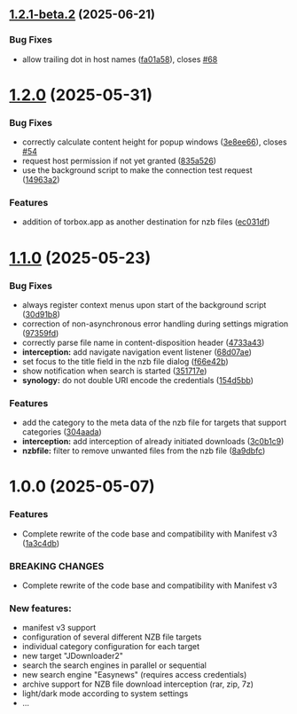 ## [1.2.1-beta.2](https://github.com/Tensai75/NZBDonkey/compare/v1.2.1-beta.1...v1.2.1-beta.2) (2025-06-21)


### Bug Fixes

* allow trailing dot in host names ([fa01a58](https://github.com/Tensai75/NZBDonkey/commit/fa01a588c4811723eddf31053c2f7ae0f08a5f8e)), closes [#68](https://github.com/Tensai75/NZBDonkey/issues/68)

# [1.2.0](https://github.com/Tensai75/NZBDonkey/compare/v1.1.0...v1.2.0) (2025-05-31)


### Bug Fixes

* correctly calculate content height for popup windows ([3e8ee66](https://github.com/Tensai75/NZBDonkey/commit/3e8ee66122bad93d3d3f2906a5f734f20d4a28e4)), closes [#54](https://github.com/Tensai75/NZBDonkey/issues/54)
* request host permission if not yet granted ([835a526](https://github.com/Tensai75/NZBDonkey/commit/835a52666c31afae438d3fffb3b80f8b4c95a484))
* use the background script to make the connection test request ([14963a2](https://github.com/Tensai75/NZBDonkey/commit/14963a20f6078e13a0eb4a58ae50787f284c877f))


### Features

* addition of torbox.app as another destination for nzb files ([ec031df](https://github.com/Tensai75/NZBDonkey/commit/ec031df36df9fdbcfab244f8c06b7cb52e76280f))

# [1.1.0](https://github.com/Tensai75/NZBDonkey/compare/v1.0.0...v1.1.0) (2025-05-23)


### Bug Fixes

* always register context menus upon start of the background script ([30d91b8](https://github.com/Tensai75/NZBDonkey/commit/30d91b8c35aa4f3832b7ea7fbc2fbd3b32ddda76))
* correction of non-asynchronous error handling during settings migration ([97359fd](https://github.com/Tensai75/NZBDonkey/commit/97359fd93b091aea82ae2e46038096bdb4b84962))
* correctly parse file name in content-disposition header ([4733a43](https://github.com/Tensai75/NZBDonkey/commit/4733a43dfc3ebeb23783d08bb77cf2ed59640c95))
* **interception:** add navigate navigation event listener ([68d07ae](https://github.com/Tensai75/NZBDonkey/commit/68d07aef8c07f0aac27918ad846fd94a4db07c24))
* set focus to the title field in the nzb file dialog ([f66e42b](https://github.com/Tensai75/NZBDonkey/commit/f66e42b112d55d5a6fd8bdd5510c37baabed8ca0))
* show notification when search is started ([351717e](https://github.com/Tensai75/NZBDonkey/commit/351717ed0842f6124e46afd9086f4f259d40cdaf))
* **synology:** do not double URI encode the credentials ([154d5bb](https://github.com/Tensai75/NZBDonkey/commit/154d5bbe027cfc9d31bdadd01dc7b928a7eb37db))


### Features

* add the category to the meta data of the nzb file for targets that support categories ([304aada](https://github.com/Tensai75/NZBDonkey/commit/304aadaa9fb044e5526cc0f1e211f8fcd146eda8))
* **interception:** add interception of already initiated downloads ([3c0b1c9](https://github.com/Tensai75/NZBDonkey/commit/3c0b1c9a645e697d2a479cfc71fdc2b912a906dc))
* **nzbfile:** filter to remove unwanted files from the nzb file ([8a9dbfc](https://github.com/Tensai75/NZBDonkey/commit/8a9dbfcbf0ea49380a01d80434ae143db2a5f43f))


# 1.0.0 (2025-05-07)


### Features

* Complete rewrite of the code base and compatibility with Manifest v3 ([1a3c4db](https://github.com/Tensai75/NZBDonkey/commit/1a3c4db29795ec2e72d5c1f7834173ddd7e1dfec))


### BREAKING CHANGES

* Complete rewrite of the code base and compatibility with Manifest v3

### New features:
* manifest v3 support
* configuration of several different NZB file targets
* individual category configuration for each target
* new target "JDownloader2"
* search the search engines in parallel or sequential
* new search engine "Easynews" (requires access credentials)
* archive support for NZB file download interception (rar, zip, 7z)
* light/dark mode according to system settings
* ...
